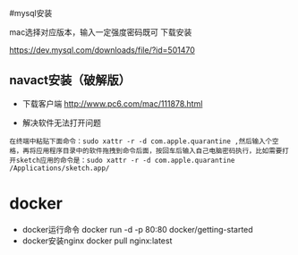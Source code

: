 #mysql安装

mac选择对应版本，输入一定强度密码既可 下载安装 

https://dev.mysql.com/downloads/file/?id=501470

## navact安装（破解版）

- 下载客户端 http://www.pc6.com/mac/111878.html

- 解决软件无法打开问题

```
在终端中粘贴下面命令：sudo xattr -r -d com.apple.quarantine ,然后输入个空格，再将应用程序目录中的软件拖拽到命令后面，按回车后输入自己电脑密码执行，比如需要打开sketch应用的命令是：sudo xattr -r -d com.apple.quarantine /Applications/sketch.app/

```

# docker

- docker运行命令  docker run -d -p 80:80 docker/getting-started
- docker安装nginx docker pull nginx:latest   


